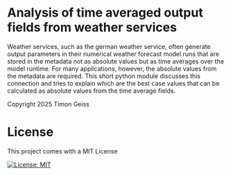 # Analysis of time averaged output fields from weather services

Weather services, such as the german weather service, often generate output parameters in their numerical weather forecast model runs that are stored in the metadata not as absolute values but as time averages over the model runtime. 
For many applications, however, the absolute values from the metadata are required.
This short python module discusses this connection and tries to explain which are the best case values that can be calculated as absolute values from the time average fields.

Copyright 2025 Timon Geiss

# License
This project comes with a MIT License

[![License: MIT](https://img.shields.io/badge/License-MIT-yellow.svg)](https://opensource.org/licenses/MIT)
